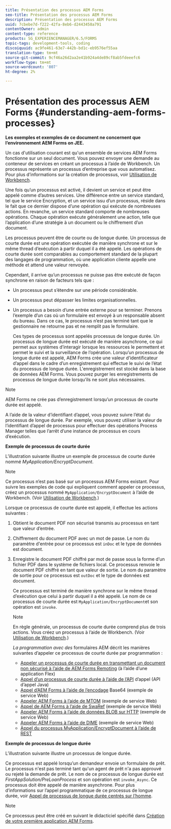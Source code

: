 ```yaml
---
title: Présentation des processus AEM Forms
seo-title: Présentation des processus AEM Forms
description: Présentation des processus AEM Forms
uuid: 7cbebe7d-f222-42fa-8eb6-d2443458a791
contentOwner: admin
content-type: reference
products: SG_EXPERIENCEMANAGER/6.5/FORMS
topic-tags: development-tools, coding
discoiquuid: ac9fe461-63e7-442b-bd1c-eb9576ef55aa
translation-type: tm+mt
source-git-commit: 9cf46a26d2aa2e41b924a4de89cf8ab5fdeeefc6
workflow-type: tm+mt
source-wordcount: '807'
ht-degree: 2%

---
```



# Présentation des processus AEM Forms {#understanding-aem-forms-processes}

**Les exemples et exemples de ce document ne concernent que l’environnement AEM Forms on JEE.**

Un cas d&#39;utilisation courant est qu&#39;un ensemble de services AEM Forms fonctionne sur un seul document. Vous pouvez envoyer une demande au conteneur de services en créant un processus à l’aide de Workbench. Un processus représente un processus d’entreprise que vous automatisez. Pour plus d’informations sur la création de processus, voir [Utilisation de Workbench](https://www.adobe.com/go/learn_aemforms_workbench_63).

Une fois qu’un processus est activé, il devient un service et peut être appelé comme d’autres services. Une différence entre un service standard, tel que le service Encryption, et un service issu d’un processus, réside dans le fait que ce dernier dispose d’une opération qui exécute de nombreuses actions. En revanche, un service standard comporte de nombreuses opérations. Chaque opération exécute généralement une action, telle que l’application d’une stratégie à un document ou le chiffrement d’un document.

Les processus peuvent être de courte ou de longue durée. Un processus de courte durée est une opération exécutée de manière synchrone et sur le même thread d’exécution à partir duquel il a été appelé. Les opérations de courte durée sont comparables au comportement standard de la plupart des langages de programmation, où une application cliente appelle une méthode et attend une valeur renvoyée.

Cependant, il arrive qu’un processus ne puisse pas être exécuté de façon synchrone en raison de facteurs tels que :

* Un processus peut s’étendre sur une période considérable.
* Un processus peut dépasser les limites organisationnelles.
* Un processus a besoin d’une entrée externe pour se terminer. Prenons l’exemple d’un cas où un formulaire est envoyé à un responsable absent du bureau. Dans ce cas, le processus n’est pas terminé tant que le gestionnaire ne retourne pas et ne remplit pas le formulaire.

   Ces types de processus sont appelés processus de longue durée. Un processus de longue durée est exécuté de manière asynchrone, ce qui permet aux systèmes d’interagir lorsque les ressources le permettent et permet le suivi et la surveillance de l’opération. Lorsqu’un processus de longue durée est appelé, AEM Forms crée une valeur d’identificateur d’appel dans le cadre d’un enregistrement qui effectue le suivi de l’état du processus de longue durée. L&#39;enregistrement est stocké dans la base de données AEM Forms. Vous pouvez purger les enregistrements de processus de longue durée lorsqu’ils ne sont plus nécessaires.

>[!NOTE]
>
>AEM Forms ne crée pas d’enregistrement lorsqu’un processus de courte durée est appelé.

A l’aide de la valeur d’identifiant d’appel, vous pouvez suivre l’état du processus de longue durée. Par exemple, vous pouvez utiliser la valeur de l’identifiant d’appel de processus pour effectuer des opérations Process Manager telles que l’arrêt d’une instance de processus en cours d’exécution.

**Exemple de processus de courte durée**

L’illustration suivante illustre un exemple de processus de courte durée nommé *MyApplication/EncryptDocument*.

>[!NOTE]
>
>Ce processus n’est pas basé sur un processus AEM Forms existant. Pour suivre les exemples de code qui expliquent comment appeler ce processus, créez un processus nommé `MyApplication/EncryptDocument` à l’aide de Workbench. (Voir [Utilisation de Workbench](https://www.adobe.com/go/learn_aemforms_workbench_63).)

Lorsque ce processus de courte durée est appelé, il effectue les actions suivantes :

1. Obtient le document PDF non sécurisé transmis au processus en tant que valeur d’entrée.
1. Chiffrement du document PDF avec un mot de passe. Le nom du paramètre d&#39;entrée pour ce processus est `inDoc` et le type de données est document.
1. Enregistre le document PDF chiffré par mot de passe sous la forme d’un fichier PDF dans le système de fichiers local. Ce processus renvoie le document PDF chiffré en tant que valeur de sortie. Le nom du paramètre de sortie pour ce processus est `outDoc` et le type de données est document.

   Ce processus est terminé de manière synchrone sur le même thread d’exécution que celui à partir duquel il a été appelé. Le nom de ce processus de courte durée est `MyApplication/EncryptDocument`et son opération est `invoke`.

   >[!NOTE]
   >
   >En règle générale, un processus de courte durée comprend plus de trois actions. Vous créez un processus à l’aide de Workbench. (Voir [Utilisation de Workbench](https://www.adobe.com/go/learn_aemforms_workbench_63).)

   *La programmation avec des* formulaires AEM décrit les manières suivantes d’appeler ce processus de courte durée par programmation :

   * [Appeler un processus de courte durée en transmettant un document non sécurisé à l’aide de AEM Forms Remoting](/help/forms/developing/invoking-aem-forms-using-remoting.md#invoking-a-short-lived-process-by-passing-an-unsecure-document-using-remoting)  (à l’aide d’une application Flex)
   * [Appel d’un processus de courte durée à l’aide de l’API](/help/forms/developing/invoking-aem-forms-using-java.md#invoking-a-short-lived-process-using-the-invocation-api)  d’appel (API d’appel Java)
   * [Appel d’AEM Forms à l’aide de l’encodage](/help/forms/developing/invoking-aem-forms-using-web.md#invoking-aem-forms-using-base64-encoding)  Base64 (exemple de service Web)
   * [Appeler AEM Forms à l’aide de MTOM](/help/forms/developing/invoking-aem-forms-using-web.md#invoking-aem-forms-using-mtom)  (exemple de service Web)
   * [Appel de AEM Forms à l’aide de SwaRef](/help/forms/developing/invoking-aem-forms-using-web.md#invoking-aem-forms-using-swaref)  (exemple de service Web)
   * [Appeler AEM Forms à l’aide de données BLOB sur HTTP](/help/forms/developing/invoking-aem-forms-using-web.md#invoking-aem-forms-using-blob-data-over-http)  (exemple de service Web)
   * [Appeler AEM Forms à l’aide de DIME](/help/forms/developing/invoking-aem-forms-using-web.md#invoking-aem-forms-using-dime)  (exemple de service Web)
   * [Appel du processus MyApplication/EncryptDocument à l’aide de REST](/help/forms/developing/invoking-aem-forms-using-rest.md)

**Exemple de processus de longue durée**

L’illustration suivante illustre un processus de longue durée.

Ce processus est appelé lorsqu’un demandeur envoie un formulaire de prêt. Le processus n&#39;est pas terminé tant qu&#39;un agent de prêt n&#39;a pas approuvé ou rejeté la demande de prêt. Le nom de ce processus de longue durée est *FirstAppSolution/PreLoanProcess* et son opération est `invoke_Async`. Ce processus doit être appelé de manière asynchrone. Pour plus d’informations sur l’appel programmatique de ce processus de longue durée, voir [Appel de processus de longue durée centrés sur l’homme](/help/forms/developing/invoking-human-centric-long-lived.md#invoking-human-centric-long-lived-processes).

>[!NOTE]
>
>Ce processus peut être créé en suivant le didacticiel spécifié dans [Création de votre première application AEM Forms](https://www.adobe.com/go/learn_aemforms_firstapp_ds_63).